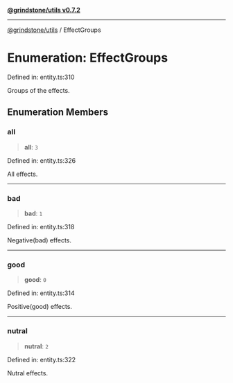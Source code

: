[**@grindstone/utils v0.7.2**](../README.md)

***

[@grindstone/utils](../globals.md) / EffectGroups

# Enumeration: EffectGroups

Defined in: entity.ts:310

Groups of the effects.

## Enumeration Members

### all

> **all**: `3`

Defined in: entity.ts:326

All effects.

***

### bad

> **bad**: `1`

Defined in: entity.ts:318

Negative(bad) effects.

***

### good

> **good**: `0`

Defined in: entity.ts:314

Positive(good) effects.

***

### nutral

> **nutral**: `2`

Defined in: entity.ts:322

Nutral effects.

